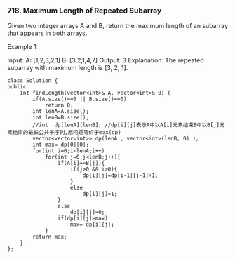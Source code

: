 ### 718. Maximum Length of Repeated Subarray
Given two integer arrays A and B, return the maximum length of an subarray that appears in both arrays.

Example 1:

Input:
A: [1,2,3,2,1]
B: [3,2,1,4,7]
Output: 3
Explanation: 
The repeated subarray with maximum length is [3, 2, 1].
```
class Solution {
public:
    int findLength(vector<int>& A, vector<int>& B) {
        if(A.size()==0 || B.size()==0)
            return 0;
        int lenA=A.size();
        int lenB=B.size();
        //int  dp[lenA][lenB]; //dp[i][j]表示A中以A[i]元素结束B中以B[j]元素结束的最长公共子序列,原问题等价于max(dp)
        vector<vector<int>> dp(lenA , vector<int>(lenB, 0) );
        int max= dp[0][0];
        for(int i=0;i<lenA;i++)
            for(int j=0;j<lenB;j++){
                if(A[i]==B[j]){
                    if(j>0 && i>0){
                        dp[i][j]=dp[i-1][j-1]+1;
                    }
                    else
                        dp[i][j]=1;
                }
                else
                    dp[i][j]=0;
                if(dp[i][j]>max)
                    max= dp[i][j];
            }
        return max;
    }
};
```
